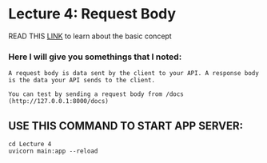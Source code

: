 # Lecture 4: Request Body
READ THIS [LINK](https://fastapi.tiangolo.com/tutorial/body/) to learn about the basic concept

### Here I will give you somethings that I noted:

```
A request body is data sent by the client to your API. A response body is the data your API sends to the client.
```

```
You can test by sending a request body from /docs (http://127.0.0.1:8000/docs)
```

## USE THIS COMMAND TO START APP SERVER:
```
cd Lecture 4
uvicorn main:app --reload
```